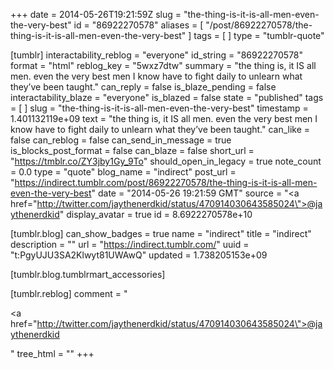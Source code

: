 +++
date = 2014-05-26T19:21:59Z
slug = "the-thing-is-it-is-all-men-even-the-very-best"
id = "86922270578"
aliases = [ "/post/86922270578/the-thing-is-it-is-all-men-even-the-very-best" ]
tags = [ ]
type = "tumblr-quote"

[tumblr]
interactability_reblog = "everyone"
id_string = "86922270578"
format = "html"
reblog_key = "5wxz7dtw"
summary = "the thing is, it IS all men. even the very best men I know have to fight daily to unlearn what they’ve been taught."
can_reply = false
is_blaze_pending = false
interactability_blaze = "everyone"
is_blazed = false
state = "published"
tags = [ ]
slug = "the-thing-is-it-is-all-men-even-the-very-best"
timestamp = 1.401132119e+09
text = "the thing is, it IS all men. even the very best men I know have to fight daily to unlearn what they&rsquo;ve been taught."
can_like = false
can_reblog = false
can_send_in_message = true
is_blocks_post_format = false
can_blaze = false
short_url = "https://tmblr.co/ZY3jby1Gy_9To"
should_open_in_legacy = true
note_count = 0.0
type = "quote"
blog_name = "indirect"
post_url = "https://indirect.tumblr.com/post/86922270578/the-thing-is-it-is-all-men-even-the-very-best"
date = "2014-05-26 19:21:59 GMT"
source = "<a href=\"http://twitter.com/jaythenerdkid/status/470914030643585024\">@jaythenerdkid</a>"
display_avatar = true
id = 8.6922270578e+10

[tumblr.blog]
can_show_badges = true
name = "indirect"
title = "indirect"
description = ""
url = "https://indirect.tumblr.com/"
uuid = "t:PgyUJU3SA2Klwyt81UWAwQ"
updated = 1.738205153e+09

[tumblr.blog.tumblrmart_accessories]

[tumblr.reblog]
comment = "<p><a href=\"http://twitter.com/jaythenerdkid/status/470914030643585024\">@jaythenerdkid</a></p>"
tree_html = ""
+++
